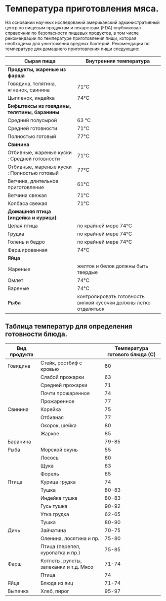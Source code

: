 # Температура приготовления мяса.

На основании научных исследований американский административный центр по пищевым продуктам и лекарствам (FDA) опубликовал справочник по безопасности пищевых продуктов, в том числе рекомендации по температуре приготовления пищи, которая необходима для уничтожения вредных бактерий. Рекомендации по температуре для домашнего приготовления пищи следующие:

| Сырая пища                                    | Внутренняя температура                                           |
|-----------------------------------------------|------------------------------------------------------------------|
| **Продукты, жареные из фарша**                |                                                                  |
| Говядина, телятина, ягненок, свинина          | 71°С                                                             |
| Цыпленок, индейка                             | 74°С                                                             |
| **Бифштексы из говядины, телятины, баранины** |                                                                  |
| Средний полусырой                             | 63 °С                                                            |
| Средней готовности                            | 71°С                                                             |
| Полностью готовый                             | 77°С                                                             |
| **Свинина**                                   |                                                                  |
| Отбивные, жареные куски : Средней готовности  | 71°С                                                             |
| Отбивные, жареные куски : Полностью готовый   | 77°С                                                             |
| Ветчина, длительное приготовление             | 61°С                                                             |
| Ветчина свежая                                | 71°С                                                             |
| Колбаса свежая                                | 71°С                                                             |
| **Домашняя птица (индейка и курица)**         |                                                                  |
| Целая птица                                   | по крайней мере 74°С                                             |
| Грудка                                        | по крайней мере 74°С                                             |
| Голень и бедро                                | по крайней мере 74°С                                             |
| Фаршированная                                 | 74°С                                                             |
| **Яйца**                                      |                                                                  |
| Жареные                                       | желток и белок должны быть твердые                               |
| Омлет                                         | 74°С                                                             |
| Вареные                                       | 74°С                                                             |
| **Рыба**                                      | контролировать готовность вилкой кусочки должны легко отделяться |

## Таблица температур для определения готовности блюда.

| Вид продукта |                                        | Температура готового блюда (С) |
|--------------|----------------------------------------|--------------------------------|
| Говядина     | Стейк, ростбиф с кровью                | 60                             |
|              | Слабой прожарки                        | 63                             |
|              | Средней прожарки                       | 71                             |
|              | Почти прожаренное                      | 74                             |
|              | Прожаренное                            | 77                             |
| Свинина      | Корейка                                | 75                             |
|              | Отбивная                               | 77                             |
|              | Окорок, шейка                          | 80                             |
|              | Жаркое                                 | 85                             |
| Баранина     |                                        | 79-85                          |
| Рыба         | Морской окунь                          | 55                             |
|              | Лосось                                 | 60                             |
|              | Щука                                   | 63                             |
|              | Форель                                 | 65                             |
| Птица        | Курица грудка                          | 74                             |
|              | Тушка                                  | 80-83                          |
|              | Индейка тушка                          | 80-83                          |
|              | Гусь тушка                             | 90-92                          |
|              | Утка грудка                            | 62-65                          |
|              | Тушка                                  | 80-90                          |
| Дичь         | Зайчатина                              | 70-75                          |
|              | Оленина, лосятина и пр.                | 75-80                          |
|              | Птица (перепел, куропатка и пр.)       | 75-85                          |
| Фарш         | Котлеты, рулеты, запеканки и т.д. Мясо | 71-74                          |
|              | Птица                                  | 74                             |
| Яйца         | Блюда из яиц                           | 71-74                          |
| Выпечка      | Хлеб, пирог                            | 95-97                          |

